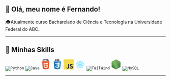 ## 👋 Olá, meu nome é Fernando!

🎓Atualmente curso Bacharelado de Ciência e Tecnologia na Universidade Federal do ABC.

---

## 🚀 Minhas Skills

<code><img height="32" src="https://cdn3.iconfinder.com/data/icons/logos-and-brands-adobe/512/267_Python-512.png" alt="Python"/></code>
<code><img height="32" src="https://github.com/user-attachments/assets/e4bedf5d-d9d2-4928-ada5-45e592728b63" alt="Java"/></code>
<code><img height="32" src="https://raw.githubusercontent.com/github/explore/80688e429a7d4ef2fca1e82350fe8e3517d3494d/topics/html/html.png" alt="HTML5"/></code>
<code><img height="32" src="https://raw.githubusercontent.com/github/explore/80688e429a7d4ef2fca1e82350fe8e3517d3494d/topics/css/css.png" alt="CSS"/></code>
<code><img height="32" src="https://raw.githubusercontent.com/github/explore/80688e429a7d4ef2fca1e82350fe8e3517d3494d/topics/javascript/javascript.png" alt="Javascript"/></code>
<code><img height="32" src="https://raw.githubusercontent.com/github/explore/80688e429a7d4ef2fca1e82350fe8e3517d3494d/topics/react/react.png" alt="React"/></code>
<code><img height="32" src="https://encrypted-tbn0.gstatic.com/images?q=tbn:ANd9GcTSDKn3vA2YUbXzN0ZC3gALWJ08gJN-Drl15w&s" alt="TailWind"/></code>
<code><img height="32" src="https://raw.githubusercontent.com/github/explore/80688e429a7d4ef2fca1e82350fe8e3517d3494d/topics/nodejs/nodejs.png" alt="Nodejs"/></code>
<code><img height="32" src="https://cdn-icons-png.flaticon.com/512/5968/5968313.png" alt="MySQL"/></code>

---

